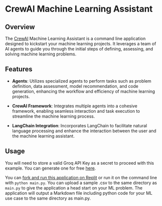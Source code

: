 # CrewAI Machine Learning Assistant

## Overview

The [CrewAI](https://docs.crewai.com/) Machine Learning Assistant is a command line application designed to kickstart your machine learning projects. It leverages a team of AI agents to guide you through the initial steps of defining, assessing, and solving machine learning problems.

## Features

- **Agents**: Utilizes specialized agents to perform tasks such as problem definition, data assessment, model recommendation, and code generation, enhancing the workflow and efficiency of machine learning projects.

- **CrewAI Framework**: Integrates multiple agents into a cohesive framework, enabling seamless interaction and task execution to streamline the machine learning process.

- **LangChain Integration**: Incorporates LangChain to facilitate natural language processing and enhance the interaction between the user and the machine learning assistant.


## Usage

You will need to store a valid Groq API Key as a secret to proceed with this example. You can generate one for free [here](https://console.groq.com/keys).

You can [fork and run this application on Replit](https://replit.com/@GroqCloud/CrewAI-Machine-Learning-Assistant) or run it on the command line with `python main.py`. You can upload a sample .csv to the same directory as ```main.py``` to give the application a head start on your ML problem. The application will output a Markdown file including python code for your ML use case to the same directory as main.py.